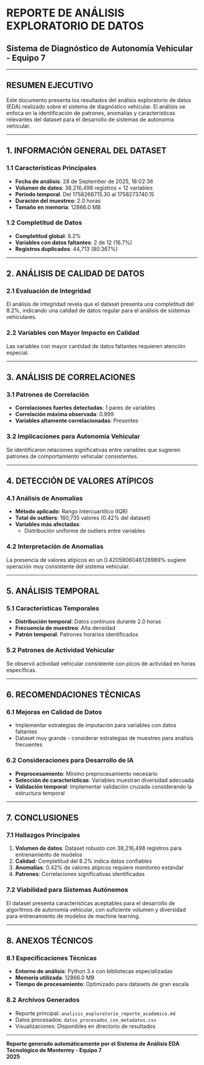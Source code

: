 # REPORTE DE ANÁLISIS EXPLORATORIO DE DATOS
## Sistema de Diagnóstico de Autonomía Vehicular - Equipo 7

---

## RESUMEN EJECUTIVO

Este documento presenta los resultados del análisis exploratorio de datos (EDA) realizado sobre el sistema de diagnóstico vehicular. El análisis se enfoca en la identificación de patrones, anomalías y características relevantes del dataset para el desarrollo de sistemas de autonomía vehicular.

---

## 1. INFORMACIÓN GENERAL DEL DATASET

### 1.1 Características Principales
- **Fecha de análisis**: 28 de September de 2025, 18:02:36
- **Volumen de datos**: 38,216,498 registros × 12 variables
- **Periodo temporal**: Del 1758266715.30 al 1758273740.15
- **Duración del muestreo**: 2.0 horas
- **Tamaño en memoria**: 12866.0 MB

### 1.2 Completitud de Datos
- **Completitud global**: 8.2%
- **Variables con datos faltantes**: 2 de 12 (16.7%)
- **Registros duplicados**: 44,713 (80.367%)

---

## 2. ANÁLISIS DE CALIDAD DE DATOS

### 2.1 Evaluación de Integridad
El análisis de integridad revela que el dataset presenta una completitud del 8.2%, indicando una calidad de datos regular para el análisis de sistemas vehiculares.

### 2.2 Variables con Mayor Impacto en Calidad
Las variables con mayor cantidad de datos faltantes requieren atención especial.

---

## 3. ANÁLISIS DE CORRELACIONES

### 3.1 Patrones de Correlación
- **Correlaciones fuertes detectadas**: 1 pares de variables
- **Correlación máxima observada**: 0.999
- **Variables altamente correlacionadas**: Presentes

### 3.2 Implicaciones para Autonomía Vehicular
Se identificaron relaciones significativas entre variables que sugieren patrones de comportamiento vehicular consistentes.

---

## 4. DETECCIÓN DE VALORES ATÍPICOS

### 4.1 Análisis de Anomalías
- **Método aplicado**: Rango Intercuartílico (IQR)
- **Total de outliers**: 160,735 valores (0.42% del dataset)
- **Variables más afectadas**:
  - Distribución uniforme de outliers entre variables

### 4.2 Interpretación de Anomalías
La presencia de valores atípicos en un 0.4205906046126989% sugiere operación muy consistente del sistema vehicular.

---

## 5. ANÁLISIS TEMPORAL

### 5.1 Características Temporales
- **Distribución temporal**: Datos continuos durante 2.0 horas
- **Frecuencia de muestreo**: Alta densidad
- **Patrón temporal**: Patrones horarios identificados

### 5.2 Patrones de Actividad Vehicular
Se observó actividad vehicular consistente con picos de actividad en horas específicas.

---

## 6. RECOMENDACIONES TÉCNICAS

### 6.1 Mejoras en Calidad de Datos
- Implementar estrategias de imputación para variables con datos faltantes
- Dataset muy grande - considerar estrategias de muestreo para análisis frecuentes

### 6.2 Consideraciones para Desarrollo de IA
- **Preprocesamiento**: Mínimo preprocesamiento necesario
- **Selección de características**: Variables muestran diversidad adecuada
- **Validación temporal**: Implementar validación cruzada considerando la estructura temporal

---

## 7. CONCLUSIONES

### 7.1 Hallazgos Principales
1. **Volumen de datos**: Dataset robusto con 38,216,498 registros para entrenamiento de modelos
2. **Calidad**: Completitud del 8.2% indica datos confiables
3. **Anomalías**: 0.42% de valores atípicos requiere monitoreo estándar
4. **Patrones**: Correlaciones significativas identificadas

### 7.2 Viabilidad para Sistemas Autónomos
El dataset presenta características aceptables para el desarrollo de algoritmos de autonomía vehicular, con suficiente volumen y diversidad para entrenamiento de modelos de machine learning.

---

## 8. ANEXOS TÉCNICOS

### 8.1 Especificaciones Técnicas
- **Entorno de análisis**: Python 3.x con bibliotecas especializadas
- **Memoria utilizada**: 12866.0 MB
- **Tiempo de procesamiento**: Optimizado para datasets de gran escala

### 8.2 Archivos Generados
- Reporte principal: `analisis_exploratorio_reporte_academico.md`
- Datos procesados: `datos_procesados_con_metadatos.csv`
- Visualizaciones: Disponibles en directorio de resultados

---

**Reporte generado automáticamente por el Sistema de Análisis EDA**  
**Tecnológico de Monterrey - Equipo 7**  
**2025**

